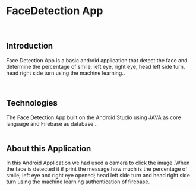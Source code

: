 # FaceDetection App <br>
<br>

## Introduction 
<p> Face Detection App is a basic android application that detect the face and determine the percentage of smile, left eye, right eye, head left side turn,
head right side turn using the machine learning..
</p>
<br>

## Technologies 
The Face Detection App built on the Android Studio using JAVA as core language and Firebase as database ..
<br>
<br>

## About this Application 
In this Android Application we had used a camera to click the image .When the face is detected it if print the message how much is the percentage of smile; left eye and 
right eye opened; head left side turn and head right side turn using the machine learning authentication of firebase.

